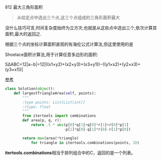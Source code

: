 812 最大三角形面积

> 从给定点中选出三个点,这三个点组成的三角形面积最大

没什么技巧可言,时间复杂度始终为立方次,也就是从这些点中选出三个,依次计算其面积,最大的返回之.

根据三个点的坐标计算面积直观的有海伦公式计算法,但这里使用的是

Shoelace面积计算法,用于计算任意多边形的面积:

SΔABC=12|a−b|=12|((x1×y2)+(x2×y3)+(x3×y1))−((y1×x2)+(y2×x3)+(y3×x1))|

[参考](https://blog.csdn.net/stereohomology/article/details/46942889)

```python
class Solution(object):
    def largestTriangleArea(self, points):
        """
        :type points: List[List[int]]
        :rtype: float
        """
        from itertools import combinations
        def area(p, q, r):
            return .5 * abs(p[0]*q[1]+q[0]*r[1]+r[0]*p[1]
                           -p[1]*q[0]-q[1]*r[0]-r[1]*p[0])

        return max(area(*triangle)
            for triangle in itertools.combinations(points, 3))
```

**itertools.combinations**相当于排列组合中的C，返回的是一个列表。